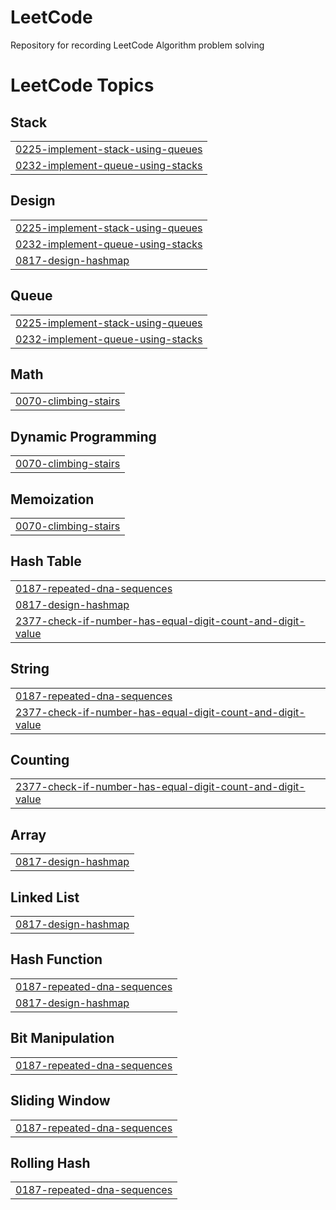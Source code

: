 # LeetCode
Repository for recording LeetCode Algorithm problem solving

<!---LeetCode Topics Start-->
# LeetCode Topics
## Stack
|  |
| ------- |
| [0225-implement-stack-using-queues](https://github.com/Jeongsunga/LeetCode/tree/master/0225-implement-stack-using-queues) |
| [0232-implement-queue-using-stacks](https://github.com/Jeongsunga/LeetCode/tree/master/0232-implement-queue-using-stacks) |
## Design
|  |
| ------- |
| [0225-implement-stack-using-queues](https://github.com/Jeongsunga/LeetCode/tree/master/0225-implement-stack-using-queues) |
| [0232-implement-queue-using-stacks](https://github.com/Jeongsunga/LeetCode/tree/master/0232-implement-queue-using-stacks) |
| [0817-design-hashmap](https://github.com/Jeongsunga/LeetCode/tree/master/0817-design-hashmap) |
## Queue
|  |
| ------- |
| [0225-implement-stack-using-queues](https://github.com/Jeongsunga/LeetCode/tree/master/0225-implement-stack-using-queues) |
| [0232-implement-queue-using-stacks](https://github.com/Jeongsunga/LeetCode/tree/master/0232-implement-queue-using-stacks) |
## Math
|  |
| ------- |
| [0070-climbing-stairs](https://github.com/Jeongsunga/LeetCode/tree/master/0070-climbing-stairs) |
## Dynamic Programming
|  |
| ------- |
| [0070-climbing-stairs](https://github.com/Jeongsunga/LeetCode/tree/master/0070-climbing-stairs) |
## Memoization
|  |
| ------- |
| [0070-climbing-stairs](https://github.com/Jeongsunga/LeetCode/tree/master/0070-climbing-stairs) |
## Hash Table
|  |
| ------- |
| [0187-repeated-dna-sequences](https://github.com/Jeongsunga/LeetCode/tree/master/0187-repeated-dna-sequences) |
| [0817-design-hashmap](https://github.com/Jeongsunga/LeetCode/tree/master/0817-design-hashmap) |
| [2377-check-if-number-has-equal-digit-count-and-digit-value](https://github.com/Jeongsunga/LeetCode/tree/master/2377-check-if-number-has-equal-digit-count-and-digit-value) |
## String
|  |
| ------- |
| [0187-repeated-dna-sequences](https://github.com/Jeongsunga/LeetCode/tree/master/0187-repeated-dna-sequences) |
| [2377-check-if-number-has-equal-digit-count-and-digit-value](https://github.com/Jeongsunga/LeetCode/tree/master/2377-check-if-number-has-equal-digit-count-and-digit-value) |
## Counting
|  |
| ------- |
| [2377-check-if-number-has-equal-digit-count-and-digit-value](https://github.com/Jeongsunga/LeetCode/tree/master/2377-check-if-number-has-equal-digit-count-and-digit-value) |
## Array
|  |
| ------- |
| [0817-design-hashmap](https://github.com/Jeongsunga/LeetCode/tree/master/0817-design-hashmap) |
## Linked List
|  |
| ------- |
| [0817-design-hashmap](https://github.com/Jeongsunga/LeetCode/tree/master/0817-design-hashmap) |
## Hash Function
|  |
| ------- |
| [0187-repeated-dna-sequences](https://github.com/Jeongsunga/LeetCode/tree/master/0187-repeated-dna-sequences) |
| [0817-design-hashmap](https://github.com/Jeongsunga/LeetCode/tree/master/0817-design-hashmap) |
## Bit Manipulation
|  |
| ------- |
| [0187-repeated-dna-sequences](https://github.com/Jeongsunga/LeetCode/tree/master/0187-repeated-dna-sequences) |
## Sliding Window
|  |
| ------- |
| [0187-repeated-dna-sequences](https://github.com/Jeongsunga/LeetCode/tree/master/0187-repeated-dna-sequences) |
## Rolling Hash
|  |
| ------- |
| [0187-repeated-dna-sequences](https://github.com/Jeongsunga/LeetCode/tree/master/0187-repeated-dna-sequences) |
<!---LeetCode Topics End-->
